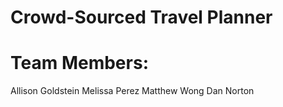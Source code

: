 # Crowd-Sourced Travel Planner
# Team Members:
Allison Goldstein
Melissa Perez
Matthew Wong
Dan Norton

